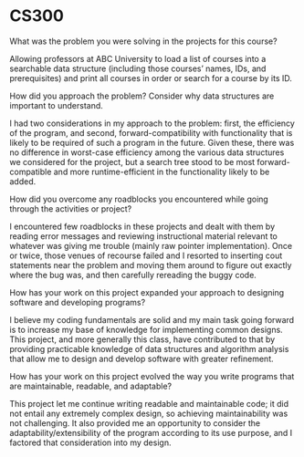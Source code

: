 # CS300
What was the problem you were solving in the projects for this course?

  Allowing professors at ABC University to load a list of courses into a searchable data structure (including those courses’ names, IDs, and prerequisites) and print all courses in order or search for a course by its ID. 


How did you approach the problem? Consider why data structures are important to understand.

  I had two considerations in my approach to the problem: first, the efficiency of the program, and second, forward-compatibility with functionality that is likely to be required of such a program in the future. Given these, there was no difference in worst-case efficiency among the various data structures we considered for the project, but a search tree stood to be most forward-compatible and more runtime-efficient in the functionality likely to be added.


How did you overcome any roadblocks you encountered while going through the activities or project?

  I encountered few roadblocks in these projects and dealt with them by reading error messages and reviewing instructional material relevant to whatever was giving me trouble (mainly raw pointer implementation). Once or twice, those venues of recourse failed and I resorted to inserting cout statements near the problem and moving them around to figure out exactly where the bug was, and then carefully rereading the buggy code. 


How has your work on this project expanded your approach to designing software and developing programs?

  I believe my coding fundamentals are solid and my main task going forward is to increase my base of knowledge for implementing common designs. This project, and more generally this class, have contributed to that by providing practicable knowledge of data structures and algorithm analysis that allow me to design and develop software with greater refinement. 


How has your work on this project evolved the way you write programs that are maintainable, readable, and adaptable?

  This project let me continue writing readable and maintainable code; it did not entail any extremely complex design, so achieving maintainability was not challenging. It also provided me an opportunity to consider the adaptability/extensibility of the program according to its use purpose, and I factored that consideration into my design. 
